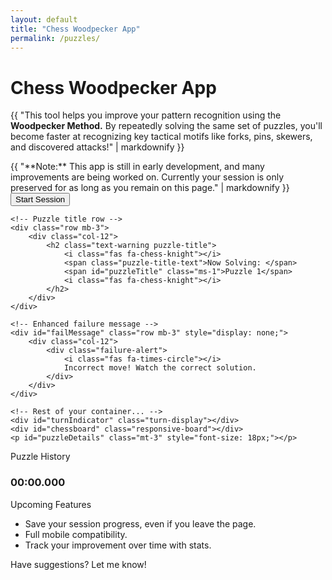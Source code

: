 ```yaml
---
layout: default
title: "Chess Woodpecker App"
permalink: /puzzles/
---
```


<h1><i class="fa-solid fa-crow"></i> Chess Woodpecker App</h1>

{{ "This tool helps you improve your pattern recognition using the **Woodpecker Method.** By repeatedly solving the same set of puzzles, you'll become faster at recognizing key tactical motifs like forks, pins, skewers, and discovered attacks!" | markdownify }}

<div class="alert alert-warning" role="alert">
    {{ "**Note:** This app is still in early development, and many improvements are being worked on. Currently your session is only preserved for as long as you remain on this page." | markdownify }}
</div>

<div id="puzzle-container" class="text-center container-fluid">
    <!-- Control buttons row -->
    <div class="row mb-3">
        <div class="col-12 d-flex justify-content-center">
            <button id="startPuzzle" class="btn btn-primary puzzle-btn">
                Start Session
            </button>
            <button id="stopPuzzle" class="btn btn-warning puzzle-btn ms-2" style="display: none;">
                <i class="fas fa-stop-circle"></i> Stop Session
            </button>
        </div>
    </div>

    <!-- Puzzle title row -->
    <div class="row mb-3">
        <div class="col-12">
            <h2 class="text-warning puzzle-title">
                <i class="fas fa-chess-knight"></i> 
                <span class="puzzle-title-text">Now Solving: </span>
                <span id="puzzleTitle" class="ms-1">Puzzle 1</span> 
                <i class="fas fa-chess-knight"></i>
            </h2>
        </div>
    </div>

    <!-- Enhanced failure message -->
    <div id="failMessage" class="row mb-3" style="display: none;">
        <div class="col-12">
            <div class="failure-alert">
                <i class="fas fa-times-circle"></i>
                Incorrect move! Watch the correct solution.
            </div>
        </div>
    </div>

    <!-- Rest of your container... -->
    <div id="turnIndicator" class="turn-display"></div>
    <div id="chessboard" class="responsive-board"></div>
    <p id="puzzleDetails" class="mt-3" style="font-size: 18px;"></p>
</div>

<div id="puzzleHistoryCard" class="card bg-dark text-light mt-4">
    <div class="card-header text-warning">
        <i class="fas fa-stopwatch"></i> Puzzle History
    </div>
    <div class="card-body text-center">
        <ul id="puzzleHistory" class="list-unstyled">
            <!-- Puzzle times will be dynamically added here -->
        </ul>
        <h3 class="text-info">
            <span id='totalTime' class='display-6'>00:00.000</span>
        </h3>
    </div>
</div>

<div class="card bg-dark text-light mt-5">
    <div class="card-header text-warning">
        <i class="fas fa-hourglass-half"></i> Upcoming Features
    </div>
    <div class="card-body">
        <ul class="list-unstyled">
            <li><i class="fas fa-user-lock text-info"></i> Save your session progress, even if you leave the page.</li>
            <li><i class="fas fa-mobile-alt text-info"></i> Full mobile compatibility.</li>
            <li><i class="fas fa-chart-line text-info"></i> Track your improvement over time with stats.</li>
        </ul>
        <p>Have suggestions? Let me know!</p>
    </div>
</div>

<!-- Import Chessground and Chess.js from CDN -->
<script type="module">
    import { Chessground } from "https://cdnjs.cloudflare.com/ajax/libs/chessground/9.1.1/chessground.min.js";
    import { Chess } from "https://cdnjs.cloudflare.com/ajax/libs/chess.js/0.13.4/chess.min.js";
</script>

<script src="https://cdn.jsdelivr.net/npm/dayjs@1.10.7/dayjs.min.js"></script>

<!-- Link to your puzzles.js file -->
<script type="module" src="/assets/js/puzzles.js"></script>
